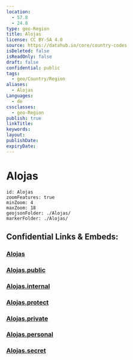 ```yaml
---
location:
  - 57.8
  - 24.8
type: geo-Region
title: Alojas
license: CC BY-SA 4.0
source: https://datahub.io/core/country-codes
isDeleted: false
isReadOnly: false
draft: false
confidential: public
tags:
  - geo/Country/Region
aliases:
  - Alojas
Languages:
  - de
cssclasses:
  - geo-Region
publish: true
linkTitle:
keywords:
layout:
publishDate:
expiryDate:
---
```


# Alojas

```leaflet
id: Alojas
zoomFeatures: true 
minZoom: 4 
maxZoom: 18
geojsonFolder: ./Alojas/
markerFolder: ./Alojas/
```


## Confidential Links & Embeds: 

### [Alojas](/_Standards/Earth/Continent/Europe/Europe~North/Latvia/Counties/Alojas.md) 

### [Alojas.public](/_public/Earth/Continent/Europe/Europe~North/Latvia/Counties/Alojas.public.md) 

### [Alojas.internal](/_internal/Earth/Continent/Europe/Europe~North/Latvia/Counties/Alojas.internal.md) 

### [Alojas.protect](/_protect/Earth/Continent/Europe/Europe~North/Latvia/Counties/Alojas.protect.md) 

### [Alojas.private](/_private/Earth/Continent/Europe/Europe~North/Latvia/Counties/Alojas.private.md) 

### [Alojas.personal](/_personal/Earth/Continent/Europe/Europe~North/Latvia/Counties/Alojas.personal.md) 

### [Alojas.secret](/_secret/Earth/Continent/Europe/Europe~North/Latvia/Counties/Alojas.secret.md)

